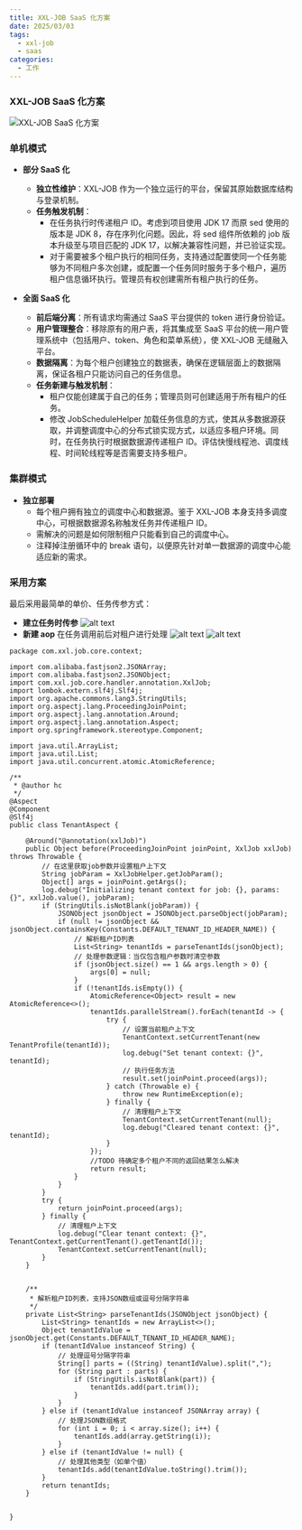 ```yaml
---
title: XXL-JOB SaaS 化方案
date: 2025/03/03
tags:
  - xxl-job
  - saas
categories:
  - 工作
---
```


### XXL-JOB SaaS 化方案

![XXL-JOB SaaS 化方案](image-9.png)

### 单机模式

- **部分 SaaS 化**

  - **独立性维护**：XXL-JOB 作为一个独立运行的平台，保留其原始数据库结构与登录机制。
  - **任务触发机制**：
    - 在任务执行时传递租户 ID。考虑到项目使用 JDK 17 而原 sed 使用的版本是 JDK 8，存在序列化问题。因此，将 sed 组件所依赖的 job 版本升级至与项目匹配的 JDK 17，以解决兼容性问题，并已验证实现。
    - 对于需要被多个租户执行的相同任务，支持通过配置使同一个任务能够为不同租户多次创建，或配置一个任务同时服务于多个租户，遍历租户信息循环执行。管理员有权创建需所有租户执行的任务。

- **全面 SaaS 化**
  - **前后端分离**：所有请求均需通过 SaaS 平台提供的 token 进行身份验证。
  - **用户管理整合**：移除原有的用户表，将其集成至 SaaS 平台的统一用户管理系统中（包括用户、token、角色和菜单系统），使 XXL-JOB 无缝融入平台。
  - **数据隔离**：为每个租户创建独立的数据表，确保在逻辑层面上的数据隔离，保证各租户只能访问自己的任务信息。
  - **任务新建与触发机制**：
    - 租户仅能创建属于自己的任务；管理员则可创建适用于所有租户的任务。
    - 修改 JobScheduleHelper 加载任务信息的方式，使其从多数据源获取，并调整调度中心的分布式锁实现方式，以适应多租户环境。同时，在任务执行时根据数据源传递租户 ID。评估快慢线程池、调度线程、时间轮线程等是否需要支持多租户。

### 集群模式

- **独立部署**
  - 每个租户拥有独立的调度中心和数据源。鉴于 XXL-JOB 本身支持多调度中心，可根据数据源名称触发任务并传递租户 ID。
  - 需解决的问题是如何限制租户只能看到自己的调度中心。
  - 注释掉注册循环中的 break 语句，以便原先针对单一数据源的调度中心能适应新的需求。

### 采用方案

最后采用最简单的单价、任务传参方式：

- **建立任务时传参**
  ![alt text](image-10.png)
- **新建 aop**
  在任务调用前后对租户进行处理
  ![alt text](image-11.png)
  ![alt text](image-12.png)

```
package com.xxl.job.core.context;

import com.alibaba.fastjson2.JSONArray;
import com.alibaba.fastjson2.JSONObject;
import com.xxl.job.core.handler.annotation.XxlJob;
import lombok.extern.slf4j.Slf4j;
import org.apache.commons.lang3.StringUtils;
import org.aspectj.lang.ProceedingJoinPoint;
import org.aspectj.lang.annotation.Around;
import org.aspectj.lang.annotation.Aspect;
import org.springframework.stereotype.Component;

import java.util.ArrayList;
import java.util.List;
import java.util.concurrent.atomic.AtomicReference;

/**
 * @author hc
 */
@Aspect
@Component
@Slf4j
public class TenantAspect {

    @Around("@annotation(xxlJob)")
    public Object before(ProceedingJoinPoint joinPoint, XxlJob xxlJob) throws Throwable {
        // 在这里获取job参数并设置租户上下文
        String jobParam = XxlJobHelper.getJobParam();
        Object[] args = joinPoint.getArgs();
        log.debug("Initializing tenant context for job: {}, params: {}", xxlJob.value(), jobParam);
        if (StringUtils.isNotBlank(jobParam)) {
            JSONObject jsonObject = JSONObject.parseObject(jobParam);
            if (null != jsonObject && jsonObject.containsKey(Constants.DEFAULT_TENANT_ID_HEADER_NAME)) {
                // 解析租户ID列表
                List<String> tenantIds = parseTenantIds(jsonObject);
                // 处理参数逻辑：当仅包含租户参数时清空参数
                if (jsonObject.size() == 1 && args.length > 0) {
                    args[0] = null;
                }
                if (!tenantIds.isEmpty()) {
                    AtomicReference<Object> result = new AtomicReference<>();
                    tenantIds.parallelStream().forEach(tenantId -> {
                        try {
                            // 设置当前租户上下文
                            TenantContext.setCurrentTenant(new TenantProfile(tenantId));
                            log.debug("Set tenant context: {}", tenantId);
                            // 执行任务方法
                            result.set(joinPoint.proceed(args));
                        } catch (Throwable e) {
                            throw new RuntimeException(e);
                        } finally {
                            // 清理租户上下文
                            TenantContext.setCurrentTenant(null);
                            log.debug("Cleared tenant context: {}", tenantId);
                        }
                    });
                    //TODO 待确定多个租户不同的返回结果怎么解决
                    return result;
                }
            }
        }
        try {
            return joinPoint.proceed(args);
        } finally {
            // 清理租户上下文
            log.debug("Clear tenant context: {}", TenantContext.getCurrentTenant().getTenantId());
            TenantContext.setCurrentTenant(null);
        }
    }


    /**
     * 解析租户ID列表，支持JSON数组或逗号分隔字符串
     */
    private List<String> parseTenantIds(JSONObject jsonObject) {
        List<String> tenantIds = new ArrayList<>();
        Object tenantIdValue = jsonObject.get(Constants.DEFAULT_TENANT_ID_HEADER_NAME);
        if (tenantIdValue instanceof String) {
            // 处理逗号分隔字符串
            String[] parts = ((String) tenantIdValue).split(",");
            for (String part : parts) {
                if (StringUtils.isNotBlank(part)) {
                    tenantIds.add(part.trim());
                }
            }
        } else if (tenantIdValue instanceof JSONArray array) {
            // 处理JSON数组格式
            for (int i = 0; i < array.size(); i++) {
                tenantIds.add(array.getString(i));
            }
        } else if (tenantIdValue != null) {
            // 处理其他类型（如单个值）
            tenantIds.add(tenantIdValue.toString().trim());
        }
        return tenantIds;
    }


}
```

